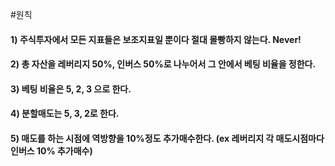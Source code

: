 #원칙

#### 1) 주식투자에서 모든 지표들은 보조지표일 뿐이다 절대 몰빵하지 않는다. Never!

#### 2) 총 자산을 레버리지 50%, 인버스 50%로 나누어서 그 안에서 베팅 비율을 정한다.

#### 3) 베팅 비율은 5, 2, 3 으로 한다.

#### 4) 분할매도는 5, 3, 2로 한다.

#### 5) 매도를 하는 시점에 역방향을 10%정도 추가매수한다. (ex 레버리지 각 매도시점마다 인버스 10% 추가매수)